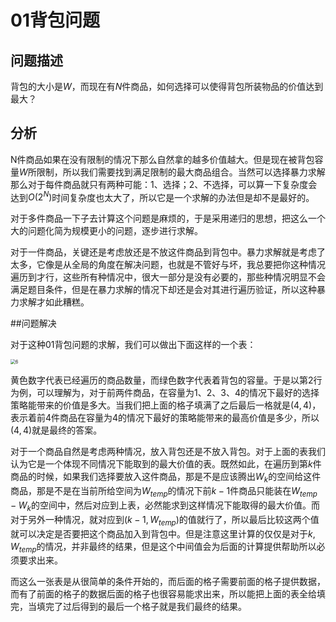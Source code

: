 # 01背包问题

## 问题描述

背包的大小是$W$，而现在有$N$件商品，如何选择可以使得背包所装物品的价值达到最大？

## 分析

N件商品如果在没有限制的情况下那么自然拿的越多价值越大。但是现在被背包容量$W$所限制，所以我们需要找到满足限制的最大商品组合。当然可以选择暴力求解那么对于每件商品就只有两种可能：1、选择；2、不选择，可以算一下复杂度会达到$O(2^N)$时间复杂度也太大了，所以它是一个求解的办法但是却不是最好的。

对于多件商品一下子去计算这个问题是麻烦的，于是采用递归的思想，把这么一个大的问题化简为规模更小的问题，逐步进行求解。

对于一件商品，关键还是考虑放还是不放这件商品到背包中。暴力求解就是考虑了太多，它像是从全局的角度在解决问题，也就是不管好与坏，我总要把你这种情况遍历到才行，这些所有种情况中，很大一部分是没有必要的，那些种情况明显不会满足题目条件，但是在暴力求解的情况下却还是会对其进行遍历验证，所以这种暴力求解才如此糟糕。

##问题解决

对于这种01背包问题的求解，我们可以做出下面这样的一个表：

<img src="/Users/liyongyang/Documents/考研/PAT/img/6.jpeg" alt="6" style="zoom:50%;" />

黄色数字代表已经遍历的商品数量，而绿色数字代表着背包的容量。于是以第2行为例，可以理解为，对于前两件商品，在容量为1、2、3、4的情况下最好的选择策略能带来的价值是多大。当我们把上面的格子填满了之后最后一格就是$(4,4)$，表示着前4件商品在容量为4的情况下最好的策略能带来的最高价值是多少，所以$(4,4)$就是最终的答案。

对于一个商品自然是考虑两种情况，放入背包还是不放入背包。对于上面的表我们认为它是一个体现不同情况下能取到的最大价值的表。既然如此，在遍历到第$k$件商品的时候，如果我们选择要放入这件商品，那是不是应该腾出$W_k$的空间给这件商品，那是不是在当前所给空间为$W_{temp}$的情况下前$k-1$件商品只能装在$W_{temp}-W_k$的空间中，然后对应到上表，必然能求到这样情况下能取得的最大价值。而对于另外一种情况，就对应到$(k-1, W_{temp})$的值就行了，所以最后比较这两个值就可以决定是否要把这个商品加入到背包中。但是注意这里计算的仅仅是对于$k,W_{temp}$的情况，并非最终的结果，但是这个中间值会为后面的计算提供帮助所以必须要求出来。

而这么一张表是从很简单的条件开始的，而后面的格子需要前面的格子提供数据，而有了前面的格子的数据后面的格子也很容易能求出来，所以能把上面的表全给填完，当填完了过后得到的最后一个格子就是我们最终的结果。